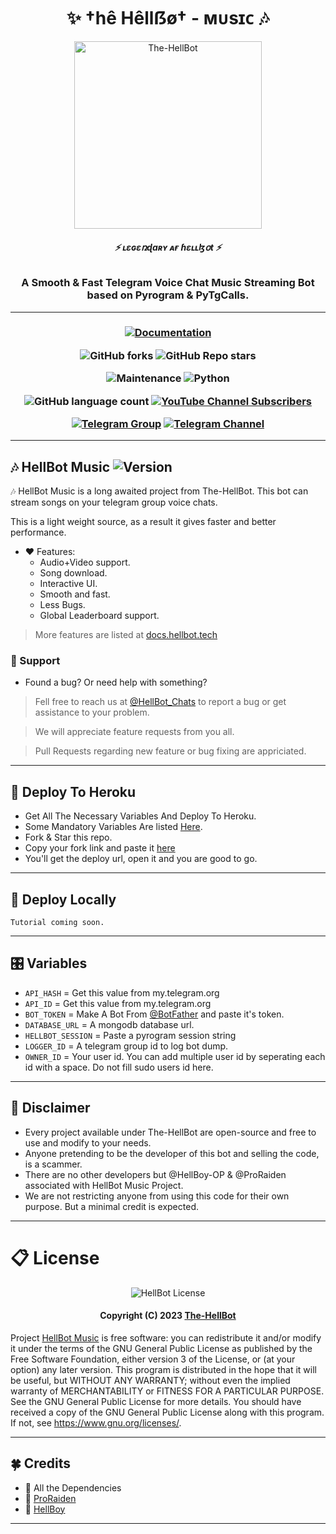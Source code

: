 <h1 align="center">
  <b>✨ †hê Hêllẞø† - ᴍᴜsɪᴄ 🎶</b>
</h1>

<p align="center">
  <img src="https://te.legra.ph/file/5d5642103804ae180e40b.jpg" alt="The-HellBot" width=300>
</p>

<h6 align="center">
  <b>⚡ ʟɛɢɛռɖaʀʏ ᴀғ ɦɛʟʟɮօt ⚡</b>
</h6>

<h3 align="center">
  <b>A Smooth & Fast Telegram Voice Chat Music Streaming Bot based on Pyrogram & PyTgCalls.</b>
</h3>

------
<h3 align="center">

  [![Documentation](https://img.shields.io/badge/Documentations-docs.hellbot.tech-white?&style=social&logo=gitbook)](https://hellbot.tech)
  
  ![GitHub forks](https://img.shields.io/github/forks/The-HellBot/Music?style=social)
  ![GitHub Repo stars](https://img.shields.io/github/stars/The-HellBot/Music?style=social)
  
  ![Maintenance](https://img.shields.io/badge/Maintained%3F-Yes-white?&style=social&logo=hugo)
  ![Python](https://img.shields.io/badge/Python-v3.11-white?style=social&logo=python)
  
  ![GitHub language count](https://img.shields.io/github/languages/count/The-HellBot/Music?&style=social&logo=hyper)
  [![YouTube Channel Subscribers](https://img.shields.io/youtube/channel/subscribers/UC7Jr0FnRApx5nJASUfOjqJQ?style=social)](https://youtube.com/channel/UC7Jr0FnRApx5nJASUfOjqJQ)
  
  [![Telegram Group](https://img.shields.io/badge/Telegram-Group-white?&style=social&logo=telegram)](https://t.me/hellbot_chat)
  [![Telegram Channel](https://img.shields.io/badge/Telegram-Channel-white?&style=social&logo=telegram)](https://t.me/its_hellbot)
  
</h3>

------
## 🎶 HellBot Music ![Version](https://img.shields.io/github/v/release/The-HellBot/Music?color=black&logo=github&logoColor=black&style=social)

🎶 HellBot Music is a long awaited project from The-HellBot. This bot can stream songs on your telegram group voice chats.

This is a light weight source, as a result it gives faster and better performance.

- ❤️ Features:
  - Audio+Video support.
  - Song download.
  - Interactive UI.
  - Smooth and fast.
  - Less Bugs.
  - Global Leaderboard support.
> More features are listed at [docs.hellbot.tech](https://docs.hellbot.tech/)

### 📣 Support
- Found a bug? Or need help with something?

> Fell free to reach us at [@HellBot_Chats](https://t.me/HellBot_Chats) to report a bug or get assistance to your problem.

> We will appreciate feature requests from you all.

> Pull Requests regarding new feature or bug fixing are appriciated.

------
## 🚀 Deploy To Heroku
- Get All The Necessary Variables And Deploy To Heroku.
- Some Mandatory Variables Are listed [Here](#Variables).
- Fork & Star this repo.
- Copy your fork link and paste it [here](https://docs.hellbot.tech/hellbot-userbot/deploy-to-heroku#generate-deploy-url)
- You'll get the deploy url, open it and you are good to go.

------
## 🚀 Deploy Locally

`Tutorial coming soon.`

------
## 🎛️ Variables

- `API_HASH`  =  Get this value from my.telegram.org
- `API_ID`  =  Get this value from my.telegram.org
- `BOT_TOKEN`  =  Make A Bot From [@BotFather](https://t.me/botfather) and paste it's token.
- `DATABASE_URL`  =  A mongodb database url.
- `HELLBOT_SESSION`  =  Paste a pyrogram session string
- `LOGGER_ID`  =  A telegram group id to log bot dump.
- `OWNER_ID` = Your user id. You can add multiple user id by seperating each id with a space. Do not fill sudo users id here.

------
## 📝 Disclaimer
- Every project available under The-HellBot are open-source and free to use and modify to your needs.
- Anyone pretending to be the developer of this bot and selling the code, is a scammer.
- There are no other developers but @HellBoy-OP & @ProRaiden associated with HellBot Music Project.
- We are not restricting anyone from using this code for their own purpose. But a minimal credit is expected.

------
# 📋 License

<p align="center">
    <img src="https://www.gnu.org/graphics/gplv3-or-later.png" alt="HellBot License">
</p>

<h4 align="center">
    Copyright (C) 2023 <a href="https://github.com/The-HellBot">The-HellBot</a>
</h4>

Project [HellBot Music](https://github.com/The-HellBot/Music) is free software: you can redistribute it and/or modify
it under the terms of the GNU General Public License as published by
the Free Software Foundation, either version 3 of the License, or
(at your option) any later version.
This program is distributed in the hope that it will be useful,
but WITHOUT ANY WARRANTY; without even the implied warranty of
MERCHANTABILITY or FITNESS FOR A PARTICULAR PURPOSE.  See the
GNU General Public License for more details.
You should have received a copy of the GNU General Public License
along with this program. If not, see <https://www.gnu.org/licenses/>.

------
## 🍀 Credits

- 💖 All the Dependencies
- 💖 [ProRaiden](https://github.com/ProRaiden)
- 💖 [HellBoy](https://github.com/HellBoy-OP)

------

